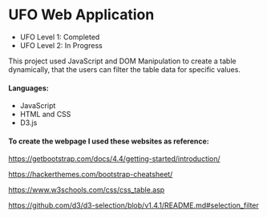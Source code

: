 
# UFO Web Application

* UFO Level 1: Completed
* UFO Level 2: In Progress

This project used JavaScript and DOM Manipulation to create a table dynamically, that the users can filter the table data for specific values. 

#### Languages: 

  * JavaScript
  * HTML and CSS 
  * D3.js


#### To create the webpage I used these websites as reference:

https://getbootstrap.com/docs/4.4/getting-started/introduction/

https://hackerthemes.com/bootstrap-cheatsheet/

https://www.w3schools.com/css/css_table.asp

https://github.com/d3/d3-selection/blob/v1.4.1/README.md#selection_filter








